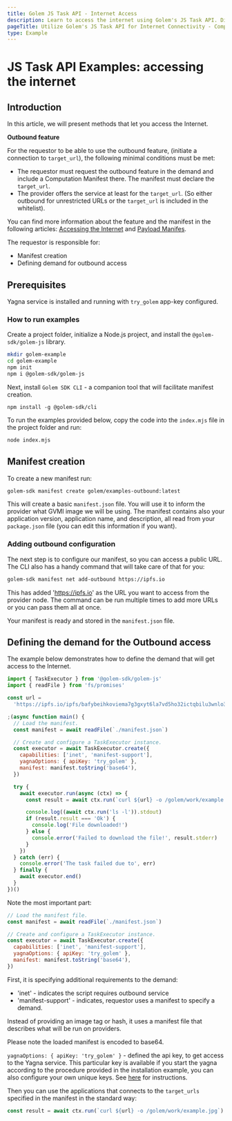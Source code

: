 ```yaml
---
title: Golem JS Task API - Internet Access
description: Learn to access the internet using Golem's JS Task API. Discusses the Outbound feature and includes steps for manifest creation, demand definition, and running Node.js examples.
pageTitle: Utilize Golem's JS Task API for Internet Connectivity - Complete Guide
type: Example
---
```


# JS Task API Examples: accessing the internet

## Introduction

In this article, we will present methods that let you access the Internet.

**Outbound feature**

For the requestor to be able to use the outbound feature, (initiate a connection to `target_url`), the following minimal conditions must be met:

- The requestor must request the outbound feature in the demand and include a Computation Manifest there. The manifest must declare the `target_url`.
- The provider offers the service at least for the `target_url`. (So either outbound for unrestricted URLs or the `target_url` is included in the whitelist).

You can find more information about the feature and the manifest in the following articles: [Accessing the Internet](/docs/creators/javascript/guides/accessing-internet) and [Payload Manifes](/docs/golem/payload-manifest).

The requestor is responsible for:

- Manifest creation
- Defining demand for outbound access

<!-- - Transfer method (WIP) -->

## Prerequisites

Yagna service is installed and running with `try_golem` app-key configured.

### How to run examples

Create a project folder, initialize a Node.js project, and install the `@golem-sdk/golem-js` library.

```bash
mkdir golem-example
cd golem-example
npm init
npm i @golem-sdk/golem-js
```

Next, install `Golem SDK CLI` - a companion tool that will facilitate manifest creation.

```shell
npm install -g @golem-sdk/cli
```

To run the examples provided below, copy the code into the `index.mjs` file in the project folder and run:

```bash
node index.mjs
```

## Manifest creation

To create a new manifest run:

```bash
golem-sdk manifest create golem/examples-outbound:latest
```

This will create a basic `manifest.json` file. You will use it to inform the provider what GVMI image we will be using. The manifest contains also your application version, application name, and description, all read from your `package.json` file (you can edit this information if you want).

### Adding outbound configuration

The next step is to configure our manifest, so you can access a public URL. The CLI also has a handy command that will take care of that for you:

```bash
golem-sdk manifest net add-outbound https://ipfs.io
```

This has added 'https://ipfs.io' as the URL you want to access from the provider node. The command can be run multiple times to add more URLs or you can pass them all at once.

Your manifest is ready and stored in the `manifest.json` file.

## Defining the demand for the Outbound access

The example below demonstrates how to define the demand that will get access to the Internet.

```javascript
import { TaskExecutor } from '@golem-sdk/golem-js'
import { readFile } from 'fs/promises'

const url =
  'https://ipfs.io/ipfs/bafybeihkoviema7g3gxyt6la7vd5ho32ictqbilu3wnlo3rs7ewhnp7lly'

;(async function main() {
  // Load the manifest.
  const manifest = await readFile(`./manifest.json`)

  // Create and configure a TaskExecutor instance.
  const executor = await TaskExecutor.create({
    capabilities: ['inet', 'manifest-support'],
    yagnaOptions: { apiKey: 'try_golem' },
    manifest: manifest.toString('base64'),
  })

  try {
    await executor.run(async (ctx) => {
      const result = await ctx.run(`curl ${url} -o /golem/work/example.jpg`)

      console.log((await ctx.run('ls -l')).stdout)
      if (result.result === 'Ok') {
        console.log('File downloaded!')
      } else {
        console.error('Failed to download the file!', result.stderr)
      }
    })
  } catch (err) {
    console.error('The task failed due to', err)
  } finally {
    await executor.end()
  }
})()
```

Note the most important part:

```javascript
// Load the manifest file.
const manifest = await readFile(`./manifest.json`)

// Create and configure a TaskExecutor instance.
const executor = await TaskExecutor.create({
  capabilities: ['inet', 'manifest-support'],
  yagnaOptions: { apiKey: 'try_golem' },
  manifest: manifest.toString('base64'),
})
```

First, it is specifying additional requirements to the demand:

- 'inet' - indicates the script requires outbound service
- 'manifest-support' - indicates, requestor uses a manifest to specify a demand.

Instead of providing an image tag or hash, it uses a manifest file that describes what will be run on providers.

Please note the loaded manifest is encoded to base64.

`yagnaOptions: { apiKey: 'try_golem' }` - defined the api key, to get access to the Yagna service. This particular key is available if you start the yagna according to the procedure provided in the installation example, you can also configure your own unique keys. See [here](/docs/creators/javascript/examples/using-app-keys) for instructions.

Then you can use the applications that connects to the `target_urls` specified in the manifest in the standard way:

```javascript
const result = await ctx.run(`curl ${url} -o /golem/work/example.jpg`)
```
